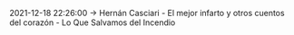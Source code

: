 2021-12-18 22:26:00 -> Hernán Casciari - El mejor infarto y otros cuentos del corazón - Lo Que Salvamos del Incendio
